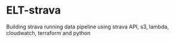# ELT-strava

Building strava running data pipeline using strava API, s3, lambda, cloudwatch, terraform and python
